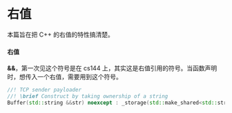 # 右值

本篇旨在把 C++ 的右值的特性搞清楚。

#### 右值

**&&**，第一次见这个符号是在 cs144 上，其实这是右值引用的符号。当函数声明时，想传入一个右值，需要用到这个符号。

```cpp
//! TCP sender payloader
//! \brief Construct by taking ownership of a string
Buffer(std::string &&str) noexcept : _storage(std::make_shared<std::string>(std::move(str))) {}
```
